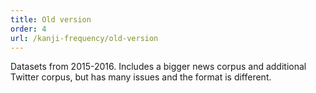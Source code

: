 ```yaml
---
title: Old version
order: 4
url: /kanji-frequency/old-version
---
```


Datasets from 2015-2016.
Includes a bigger news corpus and additional Twitter corpus,
but has many issues and the format is different.
